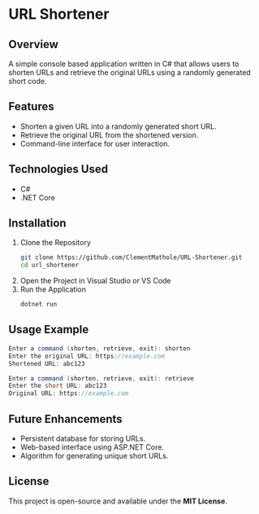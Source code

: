 # URL Shortener
## Overview
A simple console based application written in C# that allows users to shorten URLs and retrieve the original URLs using a randomly generated short code.
## Features
- Shorten a given URL into a randomly generated short URL.
- Retrieve the original URL from the shortened version.
- Command-line interface for user interaction.
## Technologies Used
- C#
- .NET Core
## Installation
1. Clone the Repository
   ```bash
   git clone https://github.com/ClementMathole/URL-Shortener.git
   cd url_shortener
2. Open the Project in Visual Studio or VS Code
3. Run the Application
   ```bash
   dotnet run
## Usage Example
  ```csharp
  Enter a command (shorten, retrieve, exit): shorten
  Enter the original URL: https://example.com
  Shortened URL: abc123

  Enter a command (shorten, retrieve, exit): retrieve
  Enter the short URL: abc123
  Original URL: https://example.com
  ```
## Future Enhancements
- Persistent database for storing URLs.
- Web-based interface using ASP.NET Core.
- Algorithm for generating unique short URLs.
## License
This project is open-source and available under the **MIT License**.
